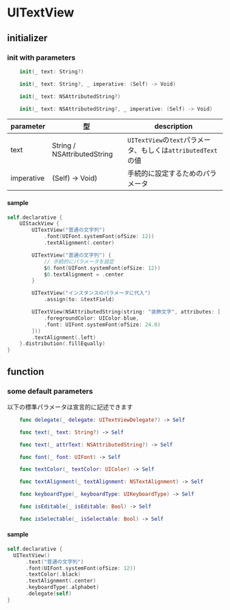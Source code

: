 # UITextView

## initializer

### init with parameters

```swift
    init(_ text: String?)

    init(_ text: String?, _ imperative: (Self) -> Void)

    init(_ text: NSAttributedString?)

    init(_ text: NSAttributedString?, _ imperative: (Self) -> Void)
```

|  parameter | 型 | description |
| ---- | ---- | ---- |
| text | String / NSAttributedString | `UITextView`の`text`パラメータ、もしくは`attributedText`の値 |
| imperative | (Self) -> Void) | 手続的に設定するためのパラメータ |

#### sample

```swift
self.declarative {
    UIStackView {
        UITextView("普通の文字列")
            .font(UIFont.systemFont(ofSize: 12))
            .textAlignment(.center)

        UITextView("普通の文字列") {
            // 手続的にパラメータを設定
            $0.font(UIFont.systemFont(ofSize: 12))
            $0.textAlignment = .center
        }

        UITextView("インスタンスのパラメータに代入")
            .assign(to: &textField)

        UITextView(NSAttributedString(string: "装飾文字", attributes: [
            .foregroundColor: UIColor.blue,
            .font: UIFont.systemFont(ofSize: 24.0)
        ]))
        .textAlignment(.left)
    }.distribution(.fillEqually)
}
```

## function

### some default parameters

以下の標準パラメータは宣言的に記述できます

```swift
    func delegate(_ delegate: UITextViewDelegate?) -> Self

    func text(_ text: String?) -> Self

    func text(_ attrText: NSAttributedString?) -> Self

    func font(_ font: UIFont) -> Self

    func textColor(_ textColor: UIColor) -> Self

    func textAlignment(_ textAlignment: NSTextAlignment) -> Self

    func keyboardType(_ keyboardType: UIKeyboardType) -> Self

    func isEditable(_ isEditable: Bool) -> Self

    func isSelectable(_ isSelectable: Bool) -> Self

```

#### sample

```swift
self.declarative {
  UITextView()
      .text("普通の文字列")
      .font(UIFont.systemFont(ofSize: 12))
      .textColor(.black)
      .textAlignment(.center)
      .keyboardType(.alphabet)
      .delegate(self)
}
```